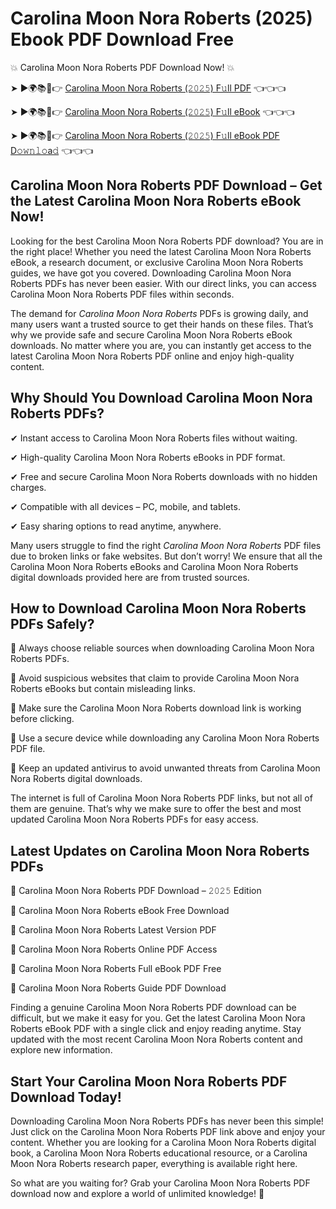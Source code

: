 # Carolina Moon Nora Roberts (2025) Ebook PDF Download Free

💥 Carolina Moon Nora Roberts PDF Download Now! 💥

➤ ►🌍📚📱👉 [Carolina Moon Nora Roberts (𝟸𝟶𝟸𝟻) F𝚞ll PDF](https://getpdf.xyz/carolina-moon-nora-roberts) 👈👈👈


➤ ►🌍📚📱👉 [Carolina Moon Nora Roberts (𝟸𝟶𝟸𝟻) F𝚞ll eBook](https://getpdf.xyz/carolina-moon-nora-roberts) 👈👈👈


➤ ►🌍📚📱👉 [Carolina Moon Nora Roberts (𝟸𝟶𝟸𝟻) F𝚞ll eBook PDF D𝚘𝚠𝚗𝚕𝚘a𝚍](https://getpdf.xyz/carolina-moon-nora-roberts) 👈👈👈


## Carolina Moon Nora Roberts PDF Download – Get the Latest Carolina Moon Nora Roberts eBook Now!

Looking for the best Carolina Moon Nora Roberts PDF download? You are in the right place! Whether you need the latest Carolina Moon Nora Roberts eBook, a research document, or exclusive Carolina Moon Nora Roberts guides, we have got you covered. Downloading Carolina Moon Nora Roberts PDFs has never been easier. With our direct links, you can access Carolina Moon Nora Roberts PDF files within seconds.

The demand for *Carolina Moon Nora Roberts* PDFs is growing daily, and many users want a trusted source to get their hands on these files. That’s why we provide safe and secure Carolina Moon Nora Roberts eBook downloads. No matter where you are, you can instantly get access to the latest Carolina Moon Nora Roberts PDF online and enjoy high-quality content.

## Why Should You Download Carolina Moon Nora Roberts PDFs?

✔ Instant access to Carolina Moon Nora Roberts files without waiting.

✔ High-quality Carolina Moon Nora Roberts eBooks in PDF format.

✔ Free and secure Carolina Moon Nora Roberts downloads with no hidden charges.

✔ Compatible with all devices – PC, mobile, and tablets.

✔ Easy sharing options to read anytime, anywhere.

Many users struggle to find the right *Carolina Moon Nora Roberts* PDF files due to broken links or fake websites. But don’t worry! We ensure that all the Carolina Moon Nora Roberts eBooks and Carolina Moon Nora Roberts digital downloads provided here are from trusted sources.

## How to Download Carolina Moon Nora Roberts PDFs Safely?

📌 Always choose reliable sources when downloading Carolina Moon Nora Roberts PDFs.

📌 Avoid suspicious websites that claim to provide Carolina Moon Nora Roberts eBooks but contain misleading links.

📌 Make sure the Carolina Moon Nora Roberts download link is working before clicking.

📌 Use a secure device while downloading any Carolina Moon Nora Roberts PDF file.

📌 Keep an updated antivirus to avoid unwanted threats from Carolina Moon Nora Roberts digital downloads.

The internet is full of Carolina Moon Nora Roberts PDF links, but not all of them are genuine. That’s why we make sure to offer the best and most updated Carolina Moon Nora Roberts PDFs for easy access.

## Latest Updates on Carolina Moon Nora Roberts PDFs

🔹 Carolina Moon Nora Roberts PDF Download – 𝟸𝟶𝟸𝟻 Edition

🔹 Carolina Moon Nora Roberts eBook Free Download

🔹 Carolina Moon Nora Roberts Latest Version PDF

🔹 Carolina Moon Nora Roberts Online PDF Access

🔹 Carolina Moon Nora Roberts Full eBook PDF Free

🔹 Carolina Moon Nora Roberts Guide PDF Download

Finding a genuine Carolina Moon Nora Roberts PDF download can be difficult, but we make it easy for you. Get the latest Carolina Moon Nora Roberts eBook PDF with a single click and enjoy reading anytime. Stay updated with the most recent Carolina Moon Nora Roberts content and explore new information.

## Start Your Carolina Moon Nora Roberts PDF Download Today!

Downloading Carolina Moon Nora Roberts PDFs has never been this simple! Just click on the Carolina Moon Nora Roberts PDF link above and enjoy your content. Whether you are looking for a Carolina Moon Nora Roberts digital book, a Carolina Moon Nora Roberts educational resource, or a Carolina Moon Nora Roberts research paper, everything is available right here.

So what are you waiting for? Grab your Carolina Moon Nora Roberts PDF download now and explore a world of unlimited knowledge! 🚀